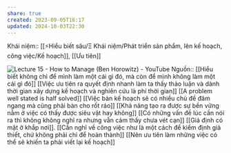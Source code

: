 ```yaml
---
share: true
created: 2023-09-05T16:17
updated: 2024-10-03T22:30
---
```

Khái niệm:: [[⚡Hiểu biết sâu/Ξ Khái niệm/Phát triển sản phẩm, lên kế hoạch, công việc/Kế hoạch]], [[Ưu tiên]]

![Lecture 15 - How to Manage (Ben Horowitz) - YouTube](https://youtu.be/uVhTvQXfibU?si=TJEwubrYwssLj9kD&t=2002)
Nguồn:: 
[[Hiểu biết không chỉ để mình làm một cái gì đó, mà còn để mình không làm một cái gì đó]]
[[Việc ưu tiên ra quyết định nhanh làm ta thấy thảo luận và dành thời gian xây dựng kế hoạch và nghiên cứu là phí thời gian]]
[[A problem well stated is half solved]]
[[Việc bàn kế hoạch sẽ có nhiều chủ đề đâm ngang mà cũng phải bàn cho rốt ráo]]
[[Khả năng tạo ra được sự bền vững nằm ở việc có thấy được siêu vật hay không]]
[[Có những vấn đề lúc cần nói ra thì không không nghĩ ra nhưng vẫn cảm thấy chưa vét cạn]]
[[Giả định có mặt ở khắp nơi]]. [[Cần nghĩ về công việc như là một cách để kiểm định giả thiết, chứ không phải chỉ để hoàn thành]]
[[Nên ưu tiên làm những việc có thể sẽ khiến ta phải viết lại kế hoạch]] 
